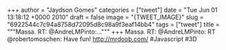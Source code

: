
+++
author = "Jaydson Gomes"
categories = ["tweet"]
date = "Tue Jun 01 13:18:12 +0000 2010"
draft = false
image = "{TWEET_IMAGE}"
slug = "6922544c7c94a8758d72095d8c98a9f3eaf14bb4"
tags = ["tweet"]
title = """Massa. RT: @AndreLMPinto:..."""
+++
Massa. RT: @AndreLMPinto: RT @robertomoschen: Have fun! http://mrdoob.com/ #Javascript #3D
